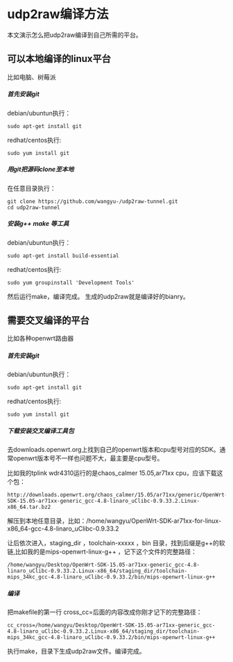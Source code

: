 # udp2raw编译方法
本文演示怎么把udp2raw编译到自己所需的平台。

## 可以本地编译的linux平台
比如电脑、树莓派

##### 首先安装git
debian/ubuntun执行：
```
sudo apt-get install git
```
redhat/centos执行:
```
sudo yum install git
```
##### 用git把源码clone至本地

在任意目录执行：

```
git clone https://github.com/wangyu-/udp2raw-tunnel.git
cd udp2raw-tunnel
```

##### 安装g++ make 等工具
debian/ubuntun执行：
```
sudo apt-get install build-essential
```

redhat/centos执行:
```
sudo yum groupinstall 'Development Tools'
```

然后运行make，编译完成。 生成的udp2raw就是编译好的bianry。

## 需要交叉编译的平台
比如各种openwrt路由器

##### 首先安装git
debian/ubuntun执行：
```
sudo apt-get install git
```
redhat/centos执行:
```
sudo yum install git
```

##### 下载安装交叉编译工具包
去downloads.openwrt.org上找到自己的openwrt版本和cpu型号对应的SDK。通常openwrt版本号不一样也问题不大，最主要是cpu型号。

比如我的tplink wdr4310运行的是chaos_calmer 15.05,ar71xx cpu，应该下载这个包：

```
http://downloads.openwrt.org/chaos_calmer/15.05/ar71xx/generic/OpenWrt-SDK-15.05-ar71xx-generic_gcc-4.8-linaro_uClibc-0.9.33.2.Linux-x86_64.tar.bz2
```
解压到本地任意目录，比如：/home/wangyu/OpenWrt-SDK-ar71xx-for-linux-x86_64-gcc-4.8-linaro_uClibc-0.9.33.2

让后依次进入，staging_dir ，toolchain-xxxxx ，bin 目录，找到后缀是g++的软链,比如我的是mips-openwrt-linux-g++ ，记下这个文件的完整路径：

```
/home/wangyu/Desktop/OpenWrt-SDK-15.05-ar71xx-generic_gcc-4.8-linaro_uClibc-0.9.33.2.Linux-x86_64/staging_dir/toolchain-mips_34kc_gcc-4.8-linaro_uClibc-0.9.33.2/bin/mips-openwrt-linux-g++
```
##### 编译
把makefile的第一行 cross_cc=后面的内容改成你刚才记下的完整路径：
```
cc_cross=/home/wangyu/Desktop/OpenWrt-SDK-15.05-ar71xx-generic_gcc-4.8-linaro_uClibc-0.9.33.2.Linux-x86_64/staging_dir/toolchain-mips_34kc_gcc-4.8-linaro_uClibc-0.9.33.2/bin/mips-openwrt-linux-g++
```

执行make，目录下生成udp2raw文件。编译完成。
